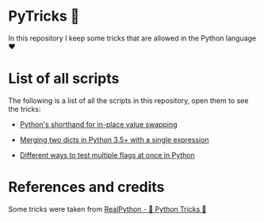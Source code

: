 # PyTricks 🐍

In this repository I keep some tricks that are allowed in the Python language ❤

# List of all scripts
The following is a list of all the scripts in this repository, open them to see the tricks:

- [Python's shorthand for in-place value swapping](in-place-value-swapping.py)

- [Merging two dicts in Python 3.5+ with a single expression](mergins-two-dicts-with-a-single-expression.py)

- [Different ways to test multiple flags at once in Python](different-ways-to-test-multiple-flags-at-once.py)

# References and credits
Some tricks were taken from [RealPython - 🐍 Python Tricks 💌](https://realpython.com/python-tricks/)